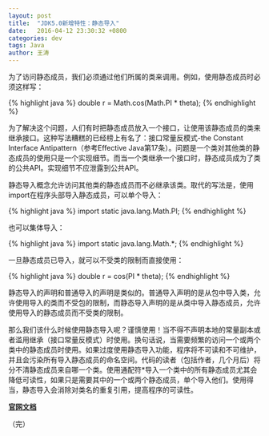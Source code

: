 ```yaml
---
layout: post
title:  "JDK5.0新增特性：静态导入"
date:   2016-04-12 23:30:32 +0800
categories: dev
tags: Java
author: 王涛
---
```


为了访问静态成员，我们必须通过他们所属的类来调用。例如，使用静态成员时必须这样写：

{% highlight java %}
double r = Math.cos(Math.PI * theta);
{% endhighlight %}

为了解决这个问题，人们有时把静态成员放入一个接口，让使用该静态成员的类来继承接口。这种写法糟糕的已经榜上有名了：接口常量反模式-the Constant Interface Antipattern（参考Effective Java第17条）。问题是一个类对其他类的静态成员的使用只是一个实现细节。而当一个类继承一个接口时，静态成员成为了类的公共API。实现细节不应泄露到公共API。

静态导入概念允许访问其他类的静态成员而不必继承该类。取代的写法是，使用import在程序头部导入静态成员，可以单个导入：

{% highlight java %}
import static java.lang.Math.PI;
{% endhighlight %}

也可以集体导入：

{% highlight java %}
import static java.lang.Math.*;
{% endhighlight %}

一旦静态成员已导入，就可以不受类的限制而直接使用：

{% highlight java %}
double r = cos(PI * theta);
{% endhighlight %}

静态导入的声明和普通导入的声明是类似的。普通导入声明的是从包中导入类，允许使用导入的类而不受包的限制，而静态导入声明的是从类中导入静态成员，允许使用导入的静态成员而不受类的限制。

那么我们该什么时候使用静态导入呢？谨慎使用！当不得不声明本地的常量副本或者滥用继承（接口常量反模式）时使用。换句话说，当需要频繁的访问一个或两个类中的静态成员时使用。如果过度使用静态导入功能，程序将不可读和不可维护，并且会污染所有导入静态成员的命名空间。代码的读者（包括作者，几个月后）将分不清静态成员来自哪一个类。使用通配符*导入一个类中的所有静态成员尤其会降低可读性，如果只是需要其中的一个或两个静态成员，单个导入他们。使用得当，静态导入会消除对类名的重复引用，提高程序的可读性。

**[官网文档](http://docs.oracle.com/javase/1.5.0/docs/guide/language/static-import.html)**

（完）